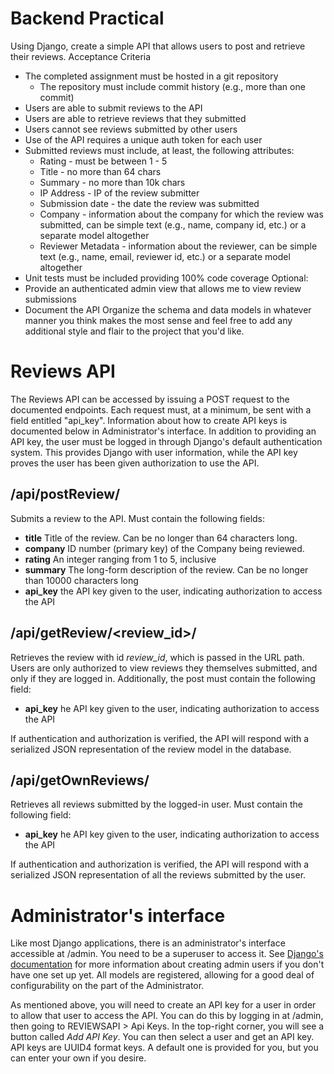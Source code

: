 # Backend Practical
Using Django, create a simple API that allows users to post and retrieve their reviews.
Acceptance Criteria
* The completed assignment must be hosted in a git repository
    * The repository must include commit history (e.g., more than one commit)
* Users are able to submit reviews to the API
* Users are able to retrieve reviews that they submitted
* Users cannot see reviews submitted by other users
* Use of the API requires a unique auth token for each user
* Submitted reviews must include, at least, the following attributes:
    * Rating - must be between 1 - 5
    * Title - no more than 64 chars
    * Summary - no more than 10k chars
    * IP Address - IP of the review submitter
    * Submission date - the date the review was submitted
    * Company - information about the company for which the review was submitted, can be simple text (e.g., name, company id, etc.) or a separate model altogether
    * Reviewer Metadata - information about the reviewer, can be simple text (e.g., name, email, reviewer id, etc.) or a separate model altogether
* Unit tests must be included providing 100% code coverage
Optional:
* Provide an authenticated admin view that allows me to view review submissions
* Document the API
Organize the schema and data models in whatever manner you think makes the most sense and feel free to add any additional style and flair to the project that you'd like.

# Reviews API
The Reviews API can be accessed by issuing a POST request to the documented endpoints. Each request must, at a minimum, be sent with a field entitled "api_key". Information about how to create API keys is documented below in Administrator's interface. In addition to providing an API key, the user must be logged in through Django's default authentication system. This provides Django with user information, while the API key proves the user has been given authorization to use the API.

## /api/postReview/
Submits a review to the API. Must contain the following fields:
* **title** Title of the review. Can be no longer than 64 characters long.
* **company** ID number (primary key) of the Company being reviewed.
* **rating** An integer ranging from 1 to 5, inclusive
* **summary** The long-form description of the review. Can be no longer than 10000 characters long
* **api_key** the API key given to the user, indicating authorization to access the API

## /api/getReview/<review_id>/
Retrieves the review with id *review_id*, which is passed in the URL path. Users are only authorized to view reviews they themselves submitted, and only if they are logged in. Additionally, the post must contain the following field:
* **api_key** he API key given to the user, indicating authorization to access the API

If authentication and authorization is verified, the API will respond with a serialized JSON representation of the review model in the database.

## /api/getOwnReviews/
Retrieves all reviews submitted by the logged-in user. Must contain the following field:
* **api_key** he API key given to the user, indicating authorization to access the API

If authentication and authorization is verified, the API will respond with a serialized JSON representation of all the reviews submitted by the user.

# Administrator's interface
Like most Django applications, there is an administrator's interface accessible at /admin. You need to be a superuser to access it. See [Django's documentation](https://docs.djangoproject.com/en/2.0/intro/tutorial02/#creating-an-admin-user) for more information about creating admin users if you don't have one set up yet. All models are registered, allowing for a good deal of configurability on the part of the Administrator.

As mentioned above, you will need to create an API key for a user in order to allow that user to access the API. You can do this by logging in at /admin, then going to REVIEWSAPI > Api Keys. In the top-right corner, you will see a button called *Add API Key*. You can then select a user and get an API key. API keys are UUID4 format keys. A default one is provided for you, but you can enter your own if you desire.
